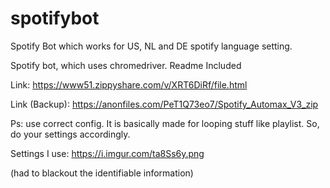 # spotifybot
Spotify Bot which works for US, NL and DE spotify language setting.

Spotify bot, which uses chromedriver.
Readme Included


Link: https://www51.zippyshare.com/v/XRT6DiRf/file.html

Link (Backup): https://anonfiles.com/PeT1Q73eo7/Spotify_Automax_V3_zip

Ps: use correct config. It is basically made for looping stuff like playlist. So, do your settings accordingly.

Settings I use: https://i.imgur.com/ta8Ss6y.png

(had to blackout the identifiable information)
